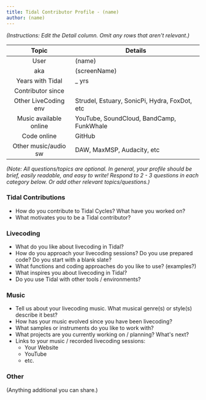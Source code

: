 ```yaml
---
title: Tidal Contributor Profile - (name)
author: (name)
---
```


*(Instructions: Edit the Detail column. Omit any rows that aren't relevant.)*

| Topic     | Details    |
| :--------: | ---------- |
| User   | (name) |
| aka    | (screenName) |
| Years with Tidal | _  yrs |
| Contributor since |      |
| Other LiveCoding env | Strudel, Estuary, SonicPi, Hydra, FoxDot, etc |
| Music available online | YouTube, SoundCloud, BandCamp, FunkWhale |
| Code online | GitHub |
| Other music/audio sw | DAW, MaxMSP, Audacity, etc |

*(Note: All questions/topics are optional. In general, your profile should be brief, easily readable, and easy to write! Respond to 2 - 3 questions in each category below. Or add other relevant topics/questions.)*

### Tidal Contributions
- How do you contribute to Tidal Cycles? What have you worked on?  
- What motivates you to be a Tidal contributor?

### Livecoding
- What do you like about livecoding in Tidal?
- How do you approach your livecoding sessions? Do you use prepared code? Do you start with a blank slate?
- What functions and coding approaches do you like to use? (examples?)
- What inspires you about livecoding in Tidal?  
- Do you use Tidal with other tools / environments?

### Music
- Tell us about your livecoding music. What musical genre(s) or style(s) describe it best?  
- How has your music evolved since you have been livecoding?
- What samples or instruments do you like to work with?
- What projects are you currently working on / planning? What's next?
- Links to your music / recorded livecoding sessions:
    - Your Website
    - YouTube
    - etc.

### Other
(Anything additional you can share.)
